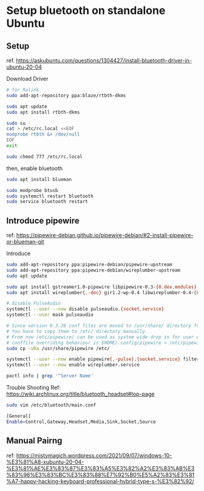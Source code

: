# Setup bluetooth on standalone Ubuntu

## Setup
ref. https://askubuntu.com/questions/1304427/install-bluetooth-driver-in-ubuntu-20-04

Download Driver
```bash
# for Ralink
sudo add-apt-repository ppa:blaze/rtbth-dkms

sudo apt update
sudo apt install rtbth-dkms

sudo su -
cat > /etc/rc.local <<EOF
modprobe rtbth &> /dev/null
EOF
exit

sudo chmod 777 /etc/rc.local
```

then, enable bluetooth
```bash
sudo apt install blueman

sudo modprobe btusb
sudo systemctl restart bluetooth
sudo service bluetooth restart
```

## Introduce pipewire
ref: https://pipewire-debian.github.io/pipewire-debian/#2-install-pipewire-or-blueman-git

Introduce
```bash
sudo add-apt-repository ppa:pipewire-debian/pipewire-upstream
sudo add-apt-repository ppa:pipewire-debian/wireplumber-upstream
sudo apt update

sudo apt install gstreamer1.0-pipewire libpipewire-0.3-{0,dev,modules} libspa-0.2-{bluetooth,dev,jack,modules} pipewire{,-{audio-client-libraries,pulse,bin,jack,alsa,v4l2,libcamera,locales,tests}}
sudo apt install wireplumber{,-doc} gir1.2-wp-0.4 libwireplumber-0.4-{0,dev}

# disable PulseAudio
systemctl --user --now disable pulseaudio.{socket,service}
systemctl --user mask pulseaudio

# Since version 0.3.28 conf files are moved to /usr/share/ directory from /etc/.
# You have to copy them to /etc/ directory manually.
# From now /etc/pipewire/ can be used as system wide drop in for user edited conf files.
# conffile overriding behaviour is $HOME/.config/pipewire > /etc/pipewire > /usr/share/pipewire
sudo cp -vRa /usr/share/pipewire /etc/

systemctl --user --now enable pipewire{,-pulse}.{socket,service} filter-chain.service
systemctl --user --now enable wireplumber.service

pactl info | grep '^Server Name'
```

Trouble Shooting
Ref: https://wiki.archlinux.org/title/bluetooth_headset#top-page

```bash
sudo vim /etc/bluetooth/main.conf

[General]
Enable=Control,Gateway,Headset,Media,Sink,Socket,Source
```

## Manual Pairng
ref: https://mistymagich.wordpress.com/2021/09/07/windows-10-%E3%81%A8-xubuntu-20-04-%E3%81%AE%E3%83%87%E3%83%A5%E3%82%A2%E3%83%AB%E3%83%96%E3%83%BC%E3%83%88%E7%92%B0%E5%A2%83%E3%81%A7-happy-hacking-keyboard-professional-hybrid-type-s-%E3%82%92/

